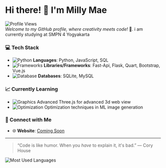 # Hi there! 👋 I'm Milly Mae
![Profile Views](https://komarev.com/ghpvc/?username=superevilstockholm&color=blueviolet&style=flat-square)  
*Welcome to my GitHub profile, where creativity meets code!* 🚀. i am currently studying at SMPN 4 Yogyakarta

### 💻 Tech Stack
- ![Python](https://img.icons8.com/color/20/000000/python.png) **Languages**: Python, JavaScript, SQL
- ![Frameworks](https://img.icons8.com/color/20/000000/javascript.png) **Libraries/Frameworks**: Fast-Api, Flask, Quart, Bootstrap, Vue.js
- ![Database](https://img.icons8.com/color/20/000000/database.png) **Databases**: SQLite, MySQL

### 📈 Currently Learning
- ![Graphics](https://img.icons8.com/color/20/000000/3d-view.png) Advanced Three.js for advanced 3d web view
- ![Optimization](https://img.icons8.com/color/20/000000/optimization.png) Optimization techniques in ML image generation

### 🤝 Connect with Me
- 🌐 **Website**: [Coming Soon](https://github.com)

---

> “Code is like humor. When you *have* to explain it, it's bad.” — Cory House

![Most Used Languages](https://github-readme-stats.vercel.app/api/top-langs/?username=USERNAME&layout=compact&langs_count=10&theme=radical)
